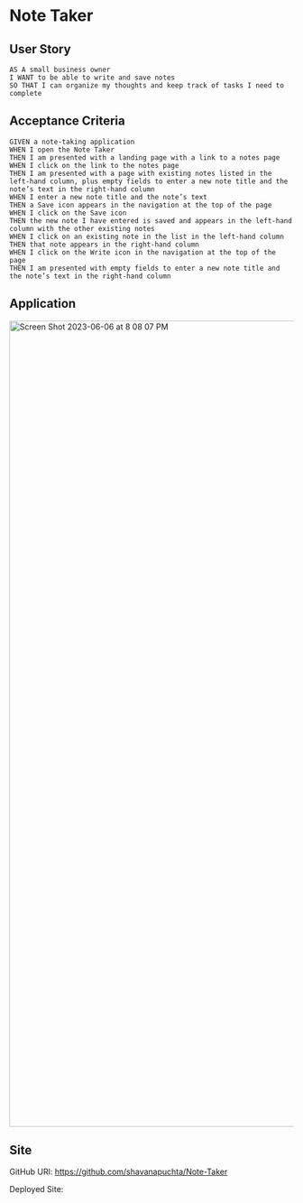 # Note Taker

## User Story
```
AS A small business owner
I WANT to be able to write and save notes
SO THAT I can organize my thoughts and keep track of tasks I need to complete
```

## Acceptance Criteria
```
GIVEN a note-taking application
WHEN I open the Note Taker
THEN I am presented with a landing page with a link to a notes page
WHEN I click on the link to the notes page
THEN I am presented with a page with existing notes listed in the left-hand column, plus empty fields to enter a new note title and the note’s text in the right-hand column
WHEN I enter a new note title and the note’s text
THEN a Save icon appears in the navigation at the top of the page
WHEN I click on the Save icon
THEN the new note I have entered is saved and appears in the left-hand column with the other existing notes
WHEN I click on an existing note in the list in the left-hand column
THEN that note appears in the right-hand column
WHEN I click on the Write icon in the navigation at the top of the page
THEN I am presented with empty fields to enter a new note title and the note’s text in the right-hand column
```

## Application

<img width="1429" alt="Screen Shot 2023-06-06 at 8 08 07 PM" src="https://github.com/shavanapuchta/Note-Taker/assets/119765380/63878b4f-2085-4173-8ebf-a602aa691ee3">

## Site

GitHub URl: https://github.com/shavanapuchta/Note-Taker

Deployed Site: 
